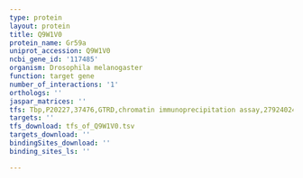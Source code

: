 ```yaml
---
type: protein
layout: protein
title: Q9W1V0
protein_name: Gr59a
uniprot_accession: Q9W1V0
ncbi_gene_id: '117485'
organism: Drosophila melanogaster
function: target gene
number_of_interactions: '1'
orthologs: ''
jaspar_matrices: ''
tfs: Tbp,P20227,37476,GTRD,chromatin immunoprecipitation assay,27924024%5Buid%5D,No
targets: ''
tfs_download: tfs_of_Q9W1V0.tsv
targets_download: ''
bindingSites_download: ''
binding_sites_ls: ''

---
```

